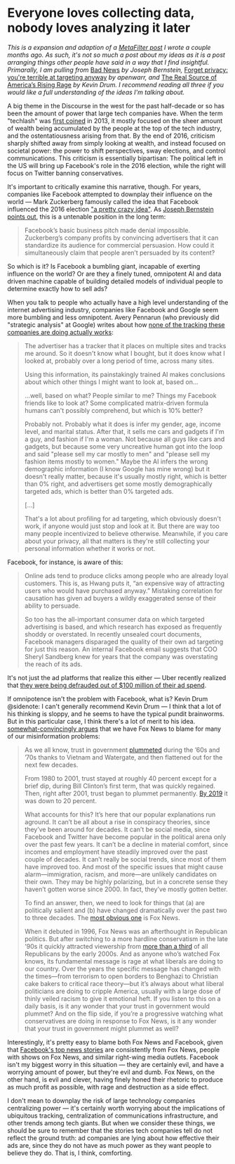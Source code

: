 # Everyone loves collecting data, nobody loves analyzing it later

*This is a expansion and adaption of a [MetaFilter post](https://www.metafilter.com/192473/Everyone-loves-collecting-data-nobody-loves-analyzing-it-later) I wrote a couple months ago. As such, it's not so much a post about my ideas as it is a post arranging things other people have said in a way that I find insightful. Primarally, I am pulling from* [Bad News](https://harpers.org/archive/2021/09/bad-news-selling-the-story-of-disinformation/) *by Joseph Bernstein,* [Forget privacy: you're terrible at targeting anyway](https://apenwarr.ca/log/20190201) *by apenwarr, and* [The Real Source of America’s Rising Rage](https://www.motherjones.com/politics/2021/07/american-anger-polarization-fox-news/) *by Kevin Drum. I recommend reading all three if you would like a full understanding of the ideas I'm talking about.*

A big theme in the Discourse in the west for the past half-decade or so has been the amount of power that large tech companies have. When the term "techlash" was [first coined](https://www.economist.com/news/2013/11/18/the-coming-tech-lash) in 2013, it mostly focused on the sheer amount of wealth being accumulated by the people at the top of the tech industry, and the ostentatiousness arising from that. By the end of 2016, criticism sharply shifted away from simply looking at wealth, and instead focused on societal power: the power to shift perspectives, sway elections, and control communications. This criticism is essentially bipartisan: The political left in the US will bring up Facebook's role in the 2016 election, while the right will focus on Twitter banning conservatives.

It's important to critically examine this narrative, though. For years, companies like Facebook attempted to downplay their influence on the world — Mark Zuckerberg famously called the idea that Facebook influenced the 2016 election ["a pretty crazy idea"](https://youtu.be/WLcYugM68aU?t=780). As [Joseph Bernstein points out](https://harpers.org/archive/2021/09/bad-news-selling-the-story-of-disinformation/), this is a untenable position in the long term:

> Facebook’s basic business pitch made denial impossible. Zuckerberg’s company profits by convincing advertisers that it can standardize its audience for commercial persuasion. How could it simultaneously claim that people aren’t persuaded by its content?

So which is it? Is Facebook a bumbling giant, incapable of exerting influence on the world? Or are they a finely tuned, omnipotent AI and data driven machine capable of building detailed models of individual people to determine exactly how to sell ads?

When you talk to people who actually have a high level understanding of the internet advertising industry, companies like Facebook and Google seem more bumbling and less omnipotent. Avery Pennarun (who previously did "strategic analysis" at Google) writes about how [none of the tracking these companies are doing actually works](https://apenwarr.ca/log/20190201):

> The advertiser has a tracker that it places on multiple sites and tracks me around. So it doesn't know what I bought, but it does know what I looked at, probably over a long period of time, across many sites.
>
> Using this information, its painstakingly trained AI makes conclusions about which other things I might want to look at, based on...
>
> ...well, based on what? People similar to me? Things my Facebook friends like to look at? Some complicated matrix-driven formula humans can't possibly comprehend, but which is 10% better?
>
> Probably not. Probably what it does is infer my gender, age, income level, and marital status. After that, it sells me cars and gadgets if I'm a guy, and fashion if I'm a woman. Not because all guys like cars and gadgets, but because some very uncreative human got into the loop and said "please sell my car mostly to men" and "please sell my fashion items mostly to women." Maybe the AI infers the wrong demographic information (I know Google has mine wrong) but it doesn't really matter, because it's usually mostly right, which is better than 0% right, and advertisers get some mostly demographically targeted ads, which is better than 0% targeted ads.
>
> […]
>
> That's a lot about profiling for ad targeting, which obviously doesn't work, if anyone would just stop and look at it. But there are way too many people incentivized to believe otherwise. Meanwhile, if you care about your privacy, all that matters is they're still collecting your personal information whether it works or not.

Facebook, for instance, is aware of this:

> Online ads tend to produce clicks among people who are already loyal customers. This is, as Hwang puts it, “an expensive way of attracting users who would have purchased anyway.” Mistaking correlation for causation has given ad buyers a wildly exaggerated sense of their ability to persuade.
>
> So too has the all-important consumer data on which targeted advertising is based, and which research has exposed as frequently shoddy or overstated. In recently unsealed court documents, Facebook managers disparaged the quality of their own ad targeting for just this reason. An internal Facebook email suggests that COO Sheryl Sandberg knew for years that the company was overstating the reach of its ads.

It's not just the ad platforms that realize this either — Uber recently realized that [they were being defrauded out of $100 million of their ad spend](https://www.inputmag.com/culture/uber-burned-through-100-million-thanks-to-digital-ad-fraud).

If omnipotence isn't the problem with Facebook, what is? Kevin Drum
@sidenote: I can't generally recommend Kevin Drum — I think that a lot of his thinking is sloppy, and he seems to have the typical pundit brainworms. But in this particular case, I think there's a lot of merit to his idea.
[somewhat-convincingly argues](https://www.motherjones.com/politics/2021/07/american-anger-polarization-fox-news/) that we have Fox News to blame for many of our misinformation problems:

> As we all know, trust in government [plummeted](https://news.gallup.com/poll/1669/general-mood-country.aspx) during the ’60s and ’70s thanks to Vietnam and Watergate, and then flattened out for the next few decades.
>
> From 1980 to 2001, trust stayed at roughly 40 percent except for a brief dip, during Bill Clinton’s first term, that was quickly regained. Then, right after 2001, trust began to plummet permanently. [By 2019](https://archive.nytimes.com/www.nytimes.com/imagepages/2008/10/15/us/20081015_POLLC_GRAPHIC.html) it was down to 20 percent.
>
> What accounts for this? It’s here that our popular explanations run aground. It can’t be all about a rise in conspiracy theories, since they’ve been around for decades. It can’t be social media, since Facebook and Twitter have become popular in the political arena only over the past few years. It can’t be a decline in material comfort, since incomes and employment have steadily improved over the past couple of decades. It can’t really be social trends, since most of them have improved too. And most of the specific issues that might cause alarm—immigration, racism, and more—are unlikely candidates on their own. They may be highly polarizing, but in a concrete sense they haven’t gotten worse since 2000. In fact, they’ve mostly gotten better.
>
> To find an answer, then, we need to look for things that (a) are politically salient and (b) have changed dramatically over the past two to three decades. The [most obvious one](https://www.semanticscholar.org/paper/From-Fox-News-to-Viral-Views%3A-The-Influence-of-in-Grossmann-Hopkins/6c0bec6a62932bba9ab9c116ee93acde11f8454f) is Fox News.
>
> When it debuted in 1996, Fox News was an afterthought in Republican politics. But after switching to a more hardline conservatism in the late ’90s it quickly attracted viewership from [more than a third](https://www.pewresearch.org/2009/10/30/partisanship-and-cable-news-audiences/) of all Republicans by the early 2000s. And as anyone who’s watched Fox knows, its fundamental message is rage at what liberals are doing to our country. Over the years the specific message has changed with the times—from terrorism to open borders to Benghazi to Christian cake bakers to critical race theory—but it’s always about what liberal politicians are doing to cripple America, usually with a large dose of thinly veiled racism to give it emotional heft. If you listen to this on a daily basis, is it any wonder that your trust in government would plummet? And on the flip side, if you’re a progressive watching what conservatives are doing in response to Fox News, is it any wonder that your trust in government might plummet as well?

Interestingly, it's pretty easy to blame both Fox News and Facebook, given that [Facebook's top news stories](https://twitter.com/facebookstop10) are consistently from Fox News, people with shows on Fox News, and similar right-wing media outlets. Facebook isn't my biggest worry in this situation — they are certainly evil, and have a worrying amount of power, but they're evil and dumb. Fox News, on the other hand, is evil and clever, having finely honed their rhetoric to produce as much profit as possible, with rage and destruction as a side effect.

I don't mean to downplay the risk of large technology companies centralizing power — it's certainly worth worrying about the implications of ubiquitous tracking, centralization of communications infrastructure, and other trends among tech giants. But when we consider these things, we should be sure to remember that the stories tech companies tell do not reflect the ground truth: ad companies are lying about how effective their ads are, since they do not have as much power as they want people to believe they do. That is, I think, comforting.
